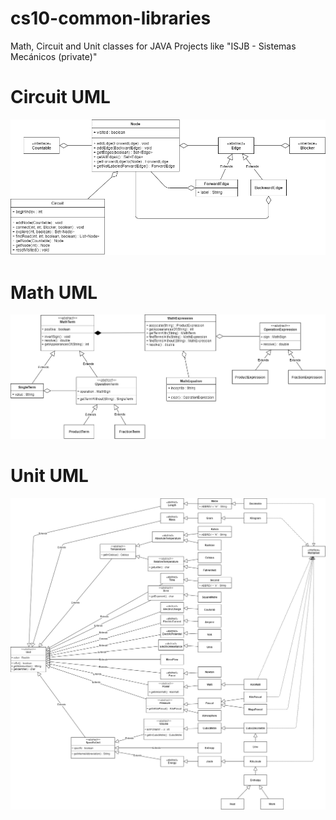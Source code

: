 # cs10-common-libraries
Math, Circuit and Unit classes for JAVA Projects like "ISJB - Sistemas Mecánicos (private)"

# Circuit UML
![alt text](https://raw.githubusercontent.com/sergiocarp10/cs10-common-libraries/master/uml/cs10%20Commons%20-%20Circuit.png)

# Math UML
![alt text](https://raw.githubusercontent.com/sergiocarp10/cs10-common-libraries/master/uml/cs10%20Commons%20-%20Math.png)

# Unit UML
![alt text](https://raw.githubusercontent.com/sergiocarp10/cs10-common-libraries/master/uml/cs10%20Commons%20-%20Unit.png)

